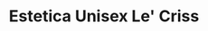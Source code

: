 ---
title: "Estetica Unisex Le' Criss"
url: /saint-louis/estetica-unisex-le-criss/
shop: clothes
---